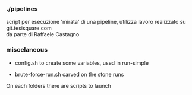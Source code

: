 ### ./pipelines
script per esecuzione 'mirata' di una pipeline, utilizza lavoro realizzato su git.tesisquare.com  
da parte di Raffaele Castagno

### miscelaneous
- config.sh
to create some variables, used in run-simple

- brute-force-run.sh
carved on the stone runs

On each folders there are scripts to launch
